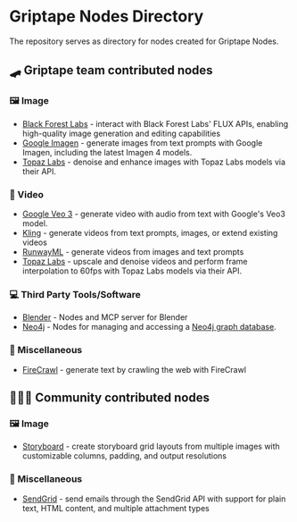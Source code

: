 # Griptape Nodes Directory

The repository serves as directory for nodes created for Griptape Nodes.

## 🛹 Griptape team contributed nodes

### 🖼️ Image

* [Black Forest Labs](https://github.com/griptape-ai/griptape-nodes-library-blackforestlabs) - interact with Black Forest Labs' FLUX APIs, enabling high-quality image generation and editing capabilities
* [Google Imagen](https://github.com/griptape-ai/griptape-nodes-library-googleai) - generate images from text prompts with Google Imagen, including the latest Imagen 4 models.
* [Topaz Labs](https://github.com/griptape-ai/griptape-nodes-library-topazlabs) - denoise and enhance images with Topaz Labs models via their API.

### 🎥 Video

* [Google Veo 3](https://github.com/griptape-ai/griptape-nodes-library-googleai) - generate video with audio from text with Google's Veo3 model.
* [Kling](https://github.com/griptape-ai/griptape-nodes-library-kling) - generate videos from text prompts, images, or extend existing videos
* [RunwayML](https://github.com/griptape-ai/griptape-nodes-library-runwayml) - generate videos from images and text prompts
* [Topaz Labs](https://github.com/griptape-ai/griptape-nodes-library-topazlabs) - upscale and denoise videos and perform frame interpolation to 60fps with Topaz Labs models via their API.

### 💻 Third Party Tools/Software

* [Blender](https://github.com/griptape-ai/griptape-nodes-library-blender) - Nodes and MCP server for Blender
* [Neo4j](https://github.com/griptape-ai/griptape-nodes-library-neo4j) - Nodes for managing and accessing a [Neo4j graph database](https://neo4j.com/).

### 🔧 Miscellaneous

* [FireCrawl](https://github.com/griptape-ai/griptape-nodes-library-firecrawl) - generate text by crawling the web with FireCrawl

## 🧑‍🤝‍🧑 Community contributed nodes

### 🖼️ Image

* [Storyboard](https://github.com/ian-griptape-ai/griptape-nodes-library-storyboard) - create storyboard grid layouts from multiple images with customizable columns, padding, and output resolutions

### 🔧 Miscellaneous

* [SendGrid](https://github.com/ian-griptape-ai/griptape-nodes-library-sendgrid) - send emails through the SendGrid API with support for plain text, HTML content, and multiple attachment types
